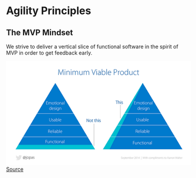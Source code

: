 # Agility Principles

## The MVP Mindset

We strive to deliver a vertical slice of functional software in the spirit of MVP in order to get feedback early. 

![An image with two pyramidal structures with the layers, from the bottom up: Functional, Reliable, Usable, Emotional design. On the left, a slice of just the Functional tier is highlighted, with the label 'Not this.' On the right, a vertical slice that touches all four layers is highlighted, with the label 'This.'](img/mvp.png)
[Source](https://twitter.com/jopas/status/515301088660959233)
